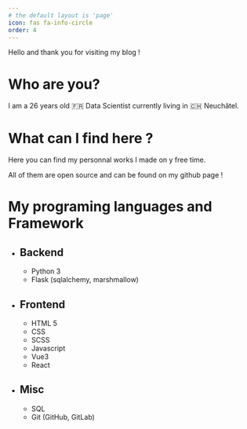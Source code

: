 ```yaml
---
# the default layout is 'page'
icon: fas fa-info-circle
order: 4
---
```


Hello and thank you for visiting my blog !

# Who are you?

I am a 26 years old 🇫🇷 Data Scientist currently living in 🇨🇭 Neuchâtel.

# What can I find here ?

Here you can find my personnal works I made on y free time.

All of them are open source and can be found on my github page !

# My programing languages and Framework

* ## Backend
    * Python 3
    * Flask (sqlalchemy, marshmallow)

* ## Frontend
    * HTML 5
    * CSS
    * SCSS
    * Javascript
    * Vue3
    * React

* ## Misc
    * SQL
    * Git (GitHub, GitLab)



